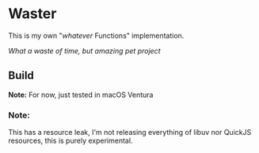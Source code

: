 # Waster

This is my own "_whatever_ Functions" implementation.

_What a waste of time, but amazing pet project_

## Build

__Note:__ For now, just tested in macOS Ventura


### Note:

This has a resource leak, I'm not releasing everything of libuv nor QuickJS resources,
this is purely experimental.
